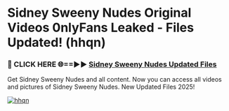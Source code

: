 # Sidney Sweeny Nudes Original Videos 0nlyFans Leaked - Files Updated! (hhqn)

<h3>🔴 CLICK HERE 🌐==►► <a href="https://tinyurl.com/5h6xmrr3" rel="nofollow">Sidney Sweeny Nudes Updated Files</a></h3>

Get Sidney Sweeny Nudes and all content. Now you can access all videos and pictures of Sidney Sweeny Nudes. New Updated Files 2025!

[![hhqn](https://i.imgur.com/KVD873Z.gif)](https://tinyurl.com/5h6xmrr3)
